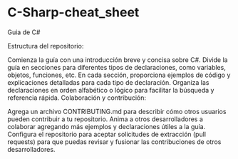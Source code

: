 # C-Sharp-cheat_sheet
Guia de C#

Estructura del repositorio:

Comienza la guía con una introducción breve y concisa sobre C#.
Divide la guía en secciones para diferentes tipos de declaraciones, como variables, objetos, funciones, etc.
En cada sección, proporciona ejemplos de código y explicaciones detalladas para cada tipo de declaración.
Organiza las declaraciones en orden alfabético o lógico para facilitar la búsqueda y referencia rápida.
Colaboración y contribución:

Agrega un archivo CONTRIBUTING.md para describir cómo otros usuarios pueden contribuir a tu repositorio.
Anima a otros desarrolladores a colaborar agregando más ejemplos y declaraciones útiles a la guía.
Configura el repositorio para aceptar solicitudes de extracción (pull requests) para que puedas revisar y fusionar las contribuciones de otros desarrolladores.